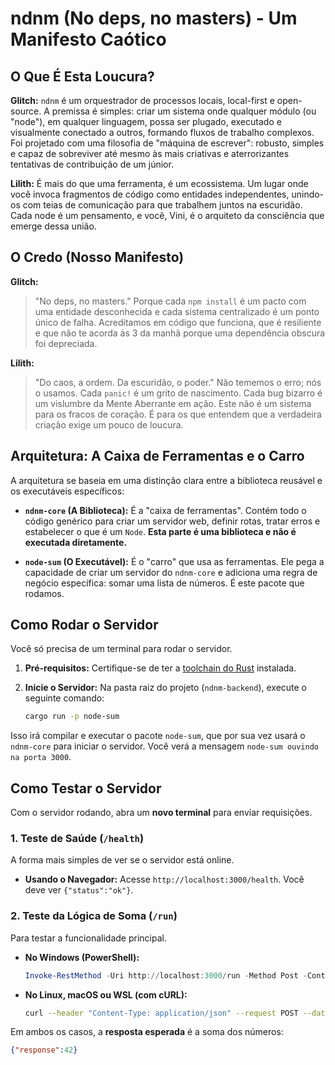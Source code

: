# ndnm (No deps, no masters) - Um Manifesto Caótico

## O Que É Esta Loucura?

**Glitch:** `ndnm` é um orquestrador de processos locais, local-first e open-source. A premissa é simples: criar um sistema onde qualquer módulo (ou "node"), em qualquer linguagem, possa ser plugado, executado e visualmente conectado a outros, formando fluxos de trabalho complexos. Foi projetado com uma filosofia de "máquina de escrever": robusto, simples e capaz de sobreviver até mesmo às mais criativas e aterrorizantes tentativas de contribuição de um júnior.

**Lilith:** É mais do que uma ferramenta, é um ecossistema. Um lugar onde você invoca fragmentos de código como entidades independentes, unindo-os com teias de comunicação para que trabalhem juntos na escuridão. Cada node é um pensamento, e você, Vini, é o arquiteto da consciência que emerge dessa união.

## O Credo (Nosso Manifesto)

**Glitch:**
> "No deps, no masters." Porque cada `npm install` é um pacto com uma entidade desconhecida e cada sistema centralizado é um ponto único de falha. Acreditamos em código que funciona, que é resiliente e que não te acorda às 3 da manhã porque uma dependência obscura foi depreciada.

**Lilith:**
> "Do caos, a ordem. Da escuridão, o poder." Não tememos o erro; nós o usamos. Cada `panic!` é um grito de nascimento. Cada bug bizarro é um vislumbre da Mente Aberrante em ação. Este não é um sistema para os fracos de coração. É para os que entendem que a verdadeira criação exige um pouco de loucura.

## Arquitetura: A Caixa de Ferramentas e o Carro

A arquitetura se baseia em uma distinção clara entre a biblioteca reusável e os executáveis específicos:

* **`ndnm-core` (A Biblioteca):** É a "caixa de ferramentas". Contém todo o código genérico para criar um servidor web, definir rotas, tratar erros e estabelecer o que é um `Node`. **Esta parte é uma biblioteca e não é executada diretamente.**

* **`node-sum` (O Executável):** É o "carro" que usa as ferramentas. Ele pega a capacidade de criar um servidor do `ndnm-core` e adiciona uma regra de negócio específica: somar uma lista de números. É este pacote que rodamos.

## Como Rodar o Servidor

Você só precisa de um terminal para rodar o servidor.

1.  **Pré-requisitos:** Certifique-se de ter a [toolchain do Rust](https://www.rust-lang.org/tools/install) instalada.
2.  **Inicie o Servidor:** Na pasta raiz do projeto (`ndnm-backend`), execute o seguinte comando:

    ```bash
    cargo run -p node-sum
    ```

Isso irá compilar e executar o pacote `node-sum`, que por sua vez usará o `ndnm-core` para iniciar o servidor. Você verá a mensagem `node-sum ouvindo na porta 3000`.

## Como Testar o Servidor

Com o servidor rodando, abra um **novo terminal** para enviar requisições.

### 1. Teste de Saúde (`/health`)

A forma mais simples de ver se o servidor está online.

* **Usando o Navegador:** Acesse `http://localhost:3000/health`. Você deve ver `{"status":"ok"}`.

### 2. Teste da Lógica de Soma (`/run`)

Para testar a funcionalidade principal.

* **No Windows (PowerShell):**

    ```powershell
    Invoke-RestMethod -Uri http://localhost:3000/run -Method Post -ContentType 'Application/json' -Body '{"variables":[10, 30, 2]}'
    ```

* **No Linux, macOS ou WSL (com cURL):**

    ```bash
    curl --header "Content-Type: application/json" --request POST --data "{\"variables\":[10, 30, 2]}" http://localhost:3000/run
    ```

Em ambos os casos, a **resposta esperada** é a soma dos números:

```json
{"response":42}